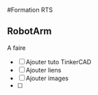 #Formation RTS
## RobotArm

A faire
- [ ] Ajouter tuto TinkerCAD
- [ ] Ajouter liens
- [ ] Ajouter images
- [ ] 
